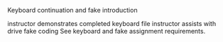 Keyboard continuation and fake introduction

instructor demonstrates completed keyboard file
instructor assists with drive fake coding
See keyboard and fake assignment requirements.